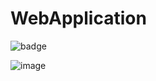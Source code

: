 # WebApplication
![badge](https://github.com/Huotari90/WebApplication/actions/workflows/aspnetcore-cicd.yml/badge.svg)

![image](https://github.com/Huotari90/WebApplication/assets/94959717/5ccb1f66-5a38-4dbc-8589-365d6e95f527)

